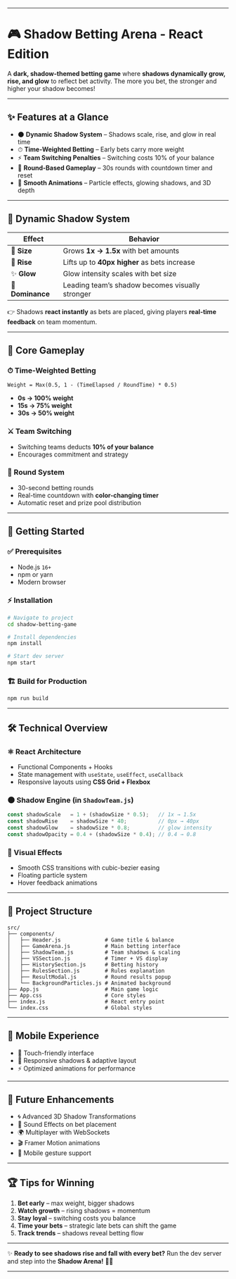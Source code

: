 
---

# 🎮 Shadow Betting Arena - React Edition

A **dark, shadow-themed betting game** where **shadows dynamically grow, rise, and glow** to reflect bet activity.
The more you bet, the stronger and higher your shadow becomes!

---

## ✨ Features at a Glance

* 🌑 **Dynamic Shadow System** – Shadows scale, rise, and glow in real time
* ⏱ **Time-Weighted Betting** – Early bets carry more weight
* ⚡ **Team Switching Penalties** – Switching costs 10% of your balance
* 🔄 **Round-Based Gameplay** – 30s rounds with countdown timer and reset
* 🎨 **Smooth Animations** – Particle effects, glowing shadows, and 3D depth

---

## 🌟 Dynamic Shadow System

| Effect           | Behavior                                        |
| ---------------- | ----------------------------------------------- |
| 🔼 **Size**      | Grows **1x → 1.5x** with bet amounts            |
| 🎢 **Rise**      | Lifts up to **40px higher** as bets increase    |
| ✨ **Glow**       | Glow intensity scales with bet size             |
| 👑 **Dominance** | Leading team’s shadow becomes visually stronger |

👉 Shadows **react instantly** as bets are placed, giving players **real-time feedback** on team momentum.

---

## 🎯 Core Gameplay

### ⏱ Time-Weighted Betting

```
Weight = Max(0.5, 1 - (TimeElapsed / RoundTime) * 0.5)
```

* **0s → 100% weight**
* **15s → 75% weight**
* **30s → 50% weight**

### ⚔️ Team Switching

* Switching teams deducts **10% of your balance**
* Encourages commitment and strategy

### 🔄 Round System

* 30-second betting rounds
* Real-time countdown with **color-changing timer**
* Automatic reset and prize pool distribution

---

## 🚀 Getting Started

### ✅ Prerequisites

* Node.js `16+`
* npm or yarn
* Modern browser

### ⚡ Installation

```bash
# Navigate to project
cd shadow-betting-game

# Install dependencies
npm install

# Start dev server
npm start
```

### 🏗 Build for Production

```bash
npm run build
```

---

## 🛠 Technical Overview

### ⚛️ React Architecture

* Functional Components + Hooks
* State management with `useState`, `useEffect`, `useCallback`
* Responsive layouts using **CSS Grid + Flexbox**

### 🌑 Shadow Engine (in `ShadowTeam.js`)

```js
const shadowScale   = 1 + (shadowSize * 0.5);   // 1x → 1.5x
const shadowRise    = shadowSize * 40;          // 0px → 40px
const shadowGlow    = shadowSize * 0.8;         // glow intensity
const shadowOpacity = 0.4 + (shadowSize * 0.4); // 0.4 → 0.8
```

### 🎨 Visual Effects

* Smooth CSS transitions with cubic-bezier easing
* Floating particle system
* Hover feedback animations

---

## 📂 Project Structure

```
src/
├── components/
│   ├── Header.js              # Game title & balance
│   ├── GameArena.js           # Main betting interface
│   ├── ShadowTeam.js          # Team shadows & scaling
│   ├── VSSection.js           # Timer + VS display
│   ├── HistorySection.js      # Betting history
│   ├── RulesSection.js        # Rules explanation
│   ├── ResultModal.js         # Round results popup
│   └── BackgroundParticles.js # Animated background
├── App.js                     # Main game logic
├── App.css                    # Core styles
├── index.js                   # React entry point
└── index.css                  # Global styles
```

---

## 📱 Mobile Experience

* 📲 Touch-friendly interface
* 🔄 Responsive shadows & adaptive layout
* ⚡ Optimized animations for performance

---

## 🔮 Future Enhancements

* 🌀 Advanced 3D Shadow Transformations
* 🎵 Sound Effects on bet placement
* 🌍 Multiplayer with WebSockets
* 🎬 Framer Motion animations
* 🤏 Mobile gesture support

---

## 🏆 Tips for Winning

1. **Bet early** – max weight, bigger shadows
2. **Watch growth** – rising shadows = momentum
3. **Stay loyal** – switching costs you balance
4. **Time your bets** – strategic late bets can shift the game
5. **Track trends** – shadows reveal betting flow

---

✨ **Ready to see shadows rise and fall with every bet?**
Run the dev server and step into the **Shadow Arena!** 🎲👻

---

